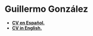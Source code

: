 # Guillermo González


- [**CV en Español.**](https://github.com/ggonzalezh/CV/tree/spanish)
- [**CV in English.**](https://github.com/ggonzalezh/CV/tree/english)
